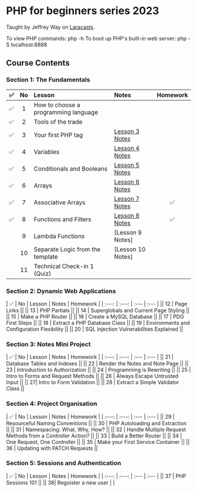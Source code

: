 # PHP for beginners series 2023

Taught by Jeffrey Way on [Laracasts](https://laracasts.com/).

To view PHP commands: php -h
To boot up PHP's built-in web server: php -S localhost:8888

## Course Contents

### Section 1: The Fundamentals

| ✅ | No | Lesson | Notes | Homework |
| :---: | :---: | :--- | :--- | :---: |
| ✅ | 1 | How to choose a programming language | |
| ✅ | 2 | Tools of the trade | |
| ✅ | 3 | Your first PHP tag | [Lesson 3 Notes](section1/lesson3.php) |
| ✅ | 4 | Variables | [Lesson 4 Notes](section1/lesson4.php) |
| ✅ | 5 | Conditionals and Booleans | [Lesson 5 Notes](section1/lesson5.php) |
| ✅ | 6 | Arrays | [Lesson 6 Notes](section1/lesson6.php) |
| ✅ | 7 | Associative Arrays | [Lesson 7 Notes](section1/lesson7.php) | ✅ |
| ✅ | 8 | Functions and Filters | [Lesson 8 Notes](section1/lesson8.php) | ✅ |
|| 9 | Lambda Functions | [Lesson 9 Notes] |
|| 10 | Separate Logic from the template | [Lesson 10 Notes] |
|| 11 | Technical Check-in 1 (Quiz) | |

### Section 2: Dynamic Web Applications

| ✅ | No | Lesson | Notes | Homework |
| :---: | :---: | :--- | :--- |
|| 12 | Page Links ||
|| 13 | PHP Partials ||
|| 14 | Superglobals and Current Page Styling ||
|| 15 | Make a PHP Router ||
|| 16 | Create a MySQL Database ||
|| 17 | PDO First Steps ||
|| 18 | Extract a PHP Database Class ||
|| 19 | Environments and Configuration Flexibility ||
|| 20 | SQL Injection Vulnerabilities Explained ||

### Section 3: Notes Mini Project
| ✅ | No | Lesson | Notes | Homework |
| :---: | :---: | :--- | :--- |
|| 21 | Database Tables and Indexes ||
|| 22 | Render the Notes and Note Page ||
|| 23 | Introduction to Authorization ||
|| 24 | Programming is Rewriting ||
|| 25 | Intro to Forms and Request Methods ||
|| 26 | Always Escape Untrusted Input ||
|| 27| Intro to Form Validation ||
|| 28 | Extract a Simple Validator Class ||

### Section 4: Project Organisation
| ✅ | No | Lesson | Notes | Homework |
| :---: | :---: | :--- | :--- |
|| 29 | Resourceful Naming Conventions ||
|| 30 | PHP Autoloading and Extraction ||
|| 31 | Namespacing: What, Why, How? ||
|| 32 | Handle Multiple Request Methods from a Controller Action? ||
|| 33 | Build a Better Router ||
|| 34 | One Request, One Controller ||
|| 35 | Make your First Service Container ||
|| 36 | Updating with PATCH Requests ||

### Section 5: Sessions and Authentication

| ✅ | No | Lesson | Notes | Homework |
| :---: | :---: | :--- | :--- |
|| 37 | PHP Sessions 101 ||
|| 38| Regoister a new user | |